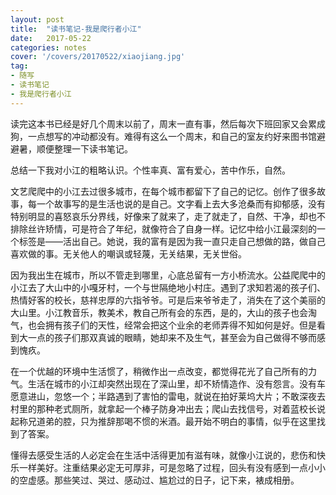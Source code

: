 ```yaml
---
layout: post
title:  "读书笔记-我是爬行者小江"
date:   2017-05-22
categories: notes
cover: '/covers/20170522/xiaojiang.jpg'
tag:
- 随写 
- 读书笔记
- 我是爬行者小江
---
```


读完这本书已经是好几个周末以前了，周末一直有事，然后每次下班回家又会累成狗，一点想写的冲动都没有。难得有这么一个周末，和自己的室友约好来图书馆避避暑，顺便整理一下读书笔记。

总结一下我对小江的粗略认识。个性率真、富有爱心，苦中作乐，自然。

文艺爬爬中的小江去过很多城市，在每个城市都留下了自己的记忆。创作了很多故事，每一个故事写的是生活也说的是自己。文字看上去大多沧桑而有抑郁感，没有特别明显的喜怒哀乐分界线，好像来了就来了，走了就走了，自然、干净，却也不排除丝许矫情，可是符合了年纪，就像符合了自身一样。记忆中给小江最深刻的一个标签是——活出自己。她说，我的富有是因为我一直只走自己想做的路，做自己喜欢做的事。无关他人的嘲讽或轻蔑，无关结果，无关世俗。

因为我出生在城市，所以不管走到哪里，心底总留有一方小桥流水。公益爬爬中的小江去了大山中的小嘎牙村，一个与世隔绝地小村庄。遇到了求知若渴的孩子们、热情好客的校长，慈祥忠厚的六指爷爷。可是后来爷爷走了，消失在了这个美丽的大山里。小江教音乐，教美术，教自己所有会的东西，是的，大山的孩子也会淘气，也会拥有孩子们的天性，经常会把这个业余的老师弄得不知如何是好。但是看到大一点的孩子们那双真诚的眼睛，她却来不及生气，甚至会为自己做得不够而感到愧疚。

在一个优越的环境中生活惯了，稍微作出一点改变，都觉得花光了自己所有的力气。生活在城市的小江却突然出现在了深山里，却不矫情造作、没有怨言。没有车愿意进山，忽悠一个；半路遇到了害怕的雷电，就说在拍好莱坞大片；不敢深夜去村里的那种老式厕所，就拿起一个棒子防身冲出去；爬山去找信号，对着蓝校长说起称兄道弟的腔，只为推辞那喝不惯的米酒。最开始不明白的事情，似乎在这里找到了答案。

懂得去感受生活的人必定会在生活中活得更加有滋有味，就像小江说的，悲伤和快乐一样美好。注重结果必定无可厚非，可是忽略了过程，回头有没有感到一点小小的空虚感。那些笑过、哭过、感动过、尴尬过的日子，记下来，裱成相册。